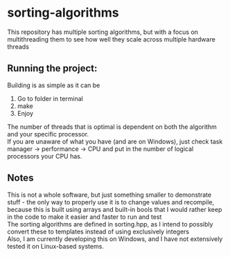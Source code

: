# sorting-algorithms
This repository has multiple sorting algorithms, but with a focus on multithreading them to see how well they scale across multiple hardware threads

## Running the project:
Building is as simple as it can be

1. Go to folder in terminal
2. make
3. Enjoy

The number of threads that is optimal is dependent on both the algorithm and your specific processor. \
If you are unaware of what you have (and are on Windows), just check task manager -> performance -> CPU and put in the number of logical processors your CPU has.

## Notes
This is not a whole software, but just something smaller to demonstrate stuff - the only way to properly use it is to change values and recompile, because this is built using arrays and built-in bools that I would rather keep in the code to make it easier and faster to run and test \
The sorting algorithms are defined in sorting.hpp, as I intend to possibly convert these to templates instead of using exclusively integers \
Also, I am currently developing this on Windows, and I have not extensively tested it on Linux-based systems.